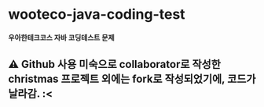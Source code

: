 # wooteco-java-coding-test

#### 우아한테크코스 자바 코딩테스트 문제

## ⚠️ Github 사용 미숙으로 collaborator로 작성한 christmas 프로젝트 외에는 fork로 작성되었기에, 코드가 날라감. :<
